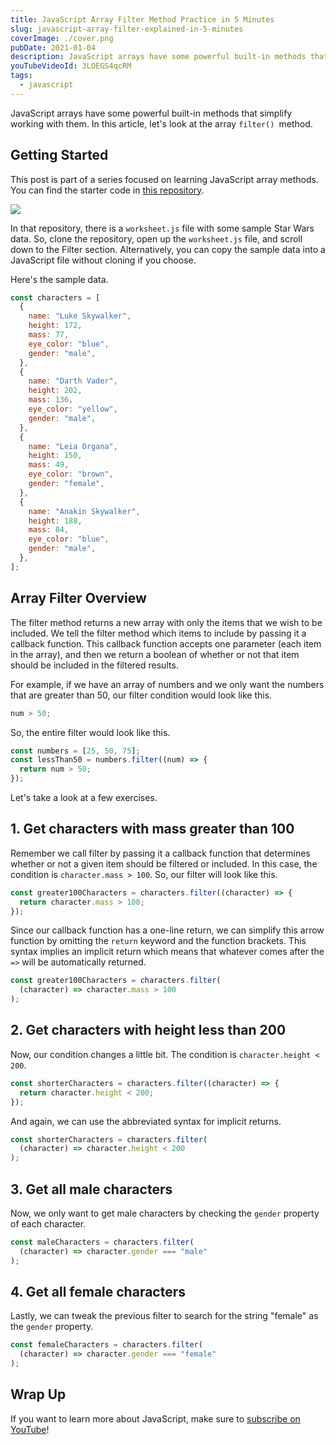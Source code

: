 ```yaml
---
title: JavaScript Array Filter Method Practice in 5 Minutes
slug: javascript-array-filter-explained-in-5-minutes
coverImage: ./cover.png
pubDate: 2021-01-04
description: JavaScript arrays have some powerful built-in methods that simplify working with them. Let's look at the array filter() method.
youTubeVideoId: 3LOEGS4qcRM
tags:
  - javascript
---
```


JavaScript arrays have some powerful built-in methods that simplify working with them. In this article, let's look at the array `filter() `method.

## Getting Started

This post is part of a series focused on learning JavaScript array methods. You can find the starter code in [this repository](https://bit.ly/jqq-array-practice).

![](/images/posts/javascript-array-filter-explained-in-5-minutes/1.png)

In that repository, there is a `worksheet.js` file with some sample Star Wars data. So, clone the repository, open up the `worksheet.js` file, and scroll down to the Filter section. Alternatively, you can copy the sample data into a JavaScript file without cloning if you choose.

Here's the sample data.

```javascript
const characters = [
  {
    name: "Luke Skywalker",
    height: 172,
    mass: 77,
    eye_color: "blue",
    gender: "male",
  },
  {
    name: "Darth Vader",
    height: 202,
    mass: 136,
    eye_color: "yellow",
    gender: "male",
  },
  {
    name: "Leia Organa",
    height: 150,
    mass: 49,
    eye_color: "brown",
    gender: "female",
  },
  {
    name: "Anakin Skywalker",
    height: 188,
    mass: 84,
    eye_color: "blue",
    gender: "male",
  },
];
```

## Array Filter Overview

The filter method returns a new array with only the items that we wish to be included. We tell the filter method which items to include by passing it a callback function. This callback function accepts one parameter (each item in the array), and then we return a boolean of whether or not that item should be included in the filtered results.

For example, if we have an array of numbers and we only want the numbers that are greater than 50, our filter condition would look like this.

```javascript
num > 50;
```

So, the entire filter would look like this.

```javascript
const numbers = [25, 50, 75];
const lessThan50 = numbers.filter((num) => {
  return num > 50;
});
```

Let's take a look at a few exercises.

## 1. Get characters with mass greater than 100

Remember we call filter by passing it a callback function that determines whether or not a given item should be filtered or included. In this case, the condition is `character.mass > 100`. So, our filter will look like this.

```javascript
const greater100Characters = characters.filter((character) => {
  return character.mass > 100;
});
```

Since our callback function has a one-line return, we can simplify this arrow function by omitting the `return` keyword and the function brackets. This syntax implies an implicit return which means that whatever comes after the `=>` will be automatically returned.

```javascript
const greater100Characters = characters.filter(
  (character) => character.mass > 100
);
```

## 2. Get characters with height less than 200

Now, our condition changes a little bit. The condition is `character.height < 200`.

```javascript
const shorterCharacters = characters.filter((character) => {
  return character.height < 200;
});
```

And again, we can use the abbreviated syntax for implicit returns.

```javascript
const shorterCharacters = characters.filter(
  (character) => character.height < 200
);
```

## 3. Get all male characters

Now, we only want to get male characters by checking the `gender` property of each character.

```javascript
const maleCharacters = characters.filter(
  (character) => character.gender === "male"
);
```

## 4. Get all female characters

Lastly, we can tweak the previous filter to search for the string "female" as the `gender` property.

```javascript
const femaleCharacters = characters.filter(
  (character) => character.gender === "female"
);
```

## Wrap Up

If you want to learn more about JavaScript, make sure to [subscribe on YouTube](https://www.youtube.com/c/jamesqquick?sub_confirmation=1)!
